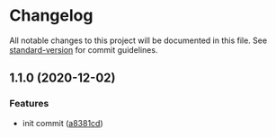 # Changelog

All notable changes to this project will be documented in this file. See [standard-version](https://github.com/conventional-changelog/standard-version) for commit guidelines.

## 1.1.0 (2020-12-02)


### Features

* init commit ([a8381cd](https://github.com/stumpam/ngx-cz-in/commit/a8381cd12bea4d71761968b760c3997502a80cbc))
